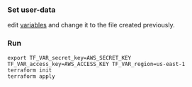 ###

### Set user-data

edit [variables](variables.tf#L3) and change it to the file created previously.

### Run

```
export TF_VAR_secret_key=AWS_SECRET_KEY TF_VAR_access_key=AWS_ACCESS_KEY TF_VAR_region=us-east-1
terraform init
terraform apply
```
